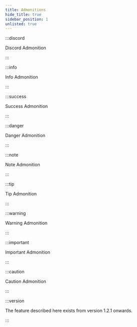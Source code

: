 ```yaml
---
title: Admonitions
hide_title: true
sidebar_position: 1
unlisted: true
---
```


:::discord

Discord Admonition

:::

:::info

Info Admonition

:::

:::success

Success Admonition

:::

:::danger

Danger Admonition

:::

:::note

Note Admonition

:::

:::tip

Tip Admonition

:::

:::warning

Warning Admonition

:::

:::important

Important Admonition

:::

:::caution

Caution Admonition

:::

:::version

The feature described here exists from version 1.2.1 onwards.

:::
